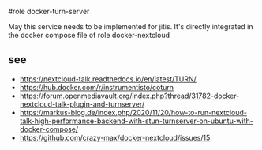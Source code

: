 #role docker-turn-server

May this service needs to be implemented for jitis. It's directly integrated in the docker compose file of role docker-nextcloud

## see
- https://nextcloud-talk.readthedocs.io/en/latest/TURN/
- https://hub.docker.com/r/instrumentisto/coturn
- https://forum.openmediavault.org/index.php?thread/31782-docker-nextcloud-talk-plugin-and-turnserver/
- https://markus-blog.de/index.php/2020/11/20/how-to-run-nextcloud-talk-high-performance-backend-with-stun-turnserver-on-ubuntu-with-docker-compose/
- https://github.com/crazy-max/docker-nextcloud/issues/15
